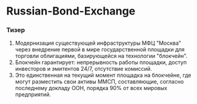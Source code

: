 # Russian-Bond-Exchange

### Тизер

1) Модернизация существующей инфраструктуры МФЦ "Москва" через внедрение первой в мире государственной площадки для торговли облигациями, базирующейся на технологии "блокчейн".
2) Блокчейн гарантирует: непрерывность работы площадки, доступ инвесторов и эмитентов 24/7, отсутствие комиссий.
3) Это единственная на текущий момент площадка на блокчейне, где могут разместить свои активы ММСП, составляющие, согласно последнему докладу ООН, порядка 90% от всех мировых предприятий. 
